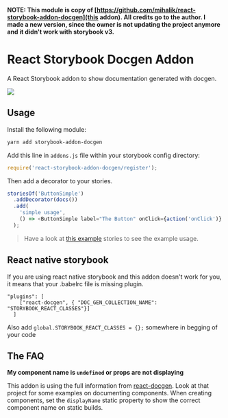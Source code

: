 **NOTE: This module is copy of [https://github.com/mihalik/react-storybook-addon-docgen](this addon). All credits go to the author.
I made a new version, since the owner is not updating the project anymore and it didn't work with storybook v3.**

# React Storybook Docgen Addon

A React Storybook addon to show documentation generated with docgen.

![](https://cldup.com/5TsRkHW2QE.png)

## Usage

Install the following module:

```sh
yarn add storybook-addon-docgen
```

Add this line in `addons.js` file within your storybook config directory:

```js
require('react-storybook-addon-docgen/register');
```

Then add a decorator to your stories.

```js
storiesOf('ButtonSimple')
  .addDecorator(docs())
  .add(
    'simple usage',
    () => <ButtonSimple label="The Button" onClick={action('onClick')} />,
  );
```

> Have a look at [this example](example/story.js) stories to see the example usage.

## React native storybook
If you are using react native storybook and this addon doesn't work for you, it means that your .babelrc file is missing plugin.

```
"plugins": [
    ["react-docgen", { "DOC_GEN_COLLECTION_NAME": "STORYBOOK_REACT_CLASSES"}]
  ]
```

Also add `global.STORYBOOK_REACT_CLASSES = {};` somewhere in begging of your code

## The FAQ

**My component name is `undefined` or props are not displaying**

This addon is using the full information from [react-docgen](https://github.com/reactjs/react-docgen).  Look at that project for some examples on documenting components.  When creating components, set the `displayName` static property to show the correct component name on static builds.
